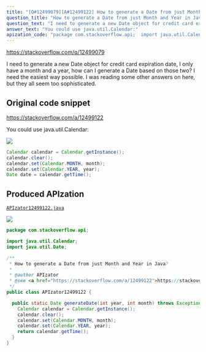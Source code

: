 ```yaml
---
title: "[Q#12499079][A#12499122] How to generate a Date from just Month and Year in Java?"
question_title: "How to generate a Date from just Month and Year in Java?"
question_text: "I need to generate a new Date object for credit card expiration date, I only have a month and a year, how can I generate a Date based on those two? I need the easiest way possible. I was reading some other answers on here, but they all seem too sophisticated."
answer_text: "You could use java.util.Calendar:"
apization_code: "package com.stackoverflow.api;  import java.util.Calendar; import java.util.Date;  /**  * How to generate a Date from just Month and Year in Java?  *  * @author APIzator  * @see <a href=\"https://stackoverflow.com/a/12499122\">https://stackoverflow.com/a/12499122</a>  */ public class APIzator12499122 {    public static Date generateDate(int year, int month) throws Exception {     Calendar calendar = Calendar.getInstance();     calendar.clear();     calendar.set(Calendar.MONTH, month);     calendar.set(Calendar.YEAR, year);     return calendar.getTime();   } }"
---
```


https://stackoverflow.com/q/12499079

I need to generate a new Date object for credit card expiration date, I only have a month and a year, how can I generate a Date based on those two? I need the easiest way possible. I was reading some other answers on here, but they all seem too sophisticated.



## Original code snippet

https://stackoverflow.com/a/12499122

You could use java.util.Calendar:

<div class="code-logo"><img src="/stackoverflow.png" /></div>

```java
Calendar calendar = Calendar.getInstance();
calendar.clear();
calendar.set(Calendar.MONTH, month);
calendar.set(Calendar.YEAR, year);
Date date = calendar.getTime();
```

## Produced APIzation

[`APIzator12499122.java`](https://github.com/pasqualesalza/apization-temp-data/raw/master/search/APIzator12499122.java)

<div class="code-logo"><img src="/apizator.png" /></div>

```java
package com.stackoverflow.api;

import java.util.Calendar;
import java.util.Date;

/**
 * How to generate a Date from just Month and Year in Java?
 *
 * @author APIzator
 * @see <a href="https://stackoverflow.com/a/12499122">https://stackoverflow.com/a/12499122</a>
 */
public class APIzator12499122 {

  public static Date generateDate(int year, int month) throws Exception {
    Calendar calendar = Calendar.getInstance();
    calendar.clear();
    calendar.set(Calendar.MONTH, month);
    calendar.set(Calendar.YEAR, year);
    return calendar.getTime();
  }
}

```